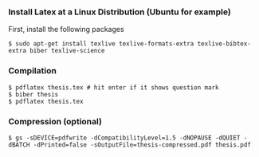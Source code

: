 ### Install Latex at a Linux Distribution (Ubuntu for example)
First, install the following packages
```
$ sudo apt-get install texlive texlive-formats-extra texlive-bibtex-extra biber texlive-science
```
### Compilation
```
$ pdflatex thesis.tex # hit enter if it shows question mark
$ biber thesis
$ pdflatex thesis.tex
```
### Compression (optional)
```
$ gs -sDEVICE=pdfwrite -dCompatibilityLevel=1.5 -dNOPAUSE -dQUIET -dBATCH -dPrinted=false -sOutputFile=thesis-compressed.pdf thesis.pdf
```
